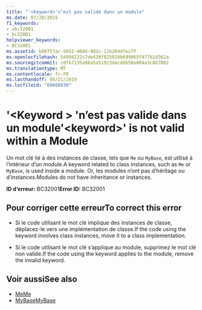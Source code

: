 ```yaml
---
title: "'<keyword>'n’est pas valide dans un module"
ms.date: 07/20/2015
f1_keywords:
- vbc32001
- bc32001
helpviewer_keywords:
- BC32001
ms.assetid: b00757ac-5652-460d-9d2c-11b264d7ec7f
ms.openlocfilehash: 54994232c7de438f825829b699065f477b1d362a
ms.sourcegitcommit: cdf67135a98a5a51913dacddb58e004a3c867802
ms.translationtype: MT
ms.contentlocale: fr-FR
ms.lasthandoff: 08/21/2019
ms.locfileid: "69660830"
---
```

# <a name="keyword-is-not-valid-within-a-module"></a><span data-ttu-id="13b02-102">'\<Keyword > 'n’est pas valide dans un module</span><span class="sxs-lookup"><span data-stu-id="13b02-102">'\<keyword>' is not valid within a Module</span></span>
<span data-ttu-id="13b02-103">Un mot clé lié à des instances de classe, tels que `Me` ou `MyBase`, est utilisé à l’intérieur d’un module.</span><span class="sxs-lookup"><span data-stu-id="13b02-103">A keyword related to class instances, such as `Me` or `MyBase`, is used inside a module.</span></span> <span data-ttu-id="13b02-104">Or, les modules n’ont pas d’héritage ou d’instances.</span><span class="sxs-lookup"><span data-stu-id="13b02-104">Modules do not have inheritance or instances.</span></span>  
  
 <span data-ttu-id="13b02-105">**ID d’erreur:** BC32001</span><span class="sxs-lookup"><span data-stu-id="13b02-105">**Error ID:** BC32001</span></span>  
  
## <a name="to-correct-this-error"></a><span data-ttu-id="13b02-106">Pour corriger cette erreur</span><span class="sxs-lookup"><span data-stu-id="13b02-106">To correct this error</span></span>  
  
- <span data-ttu-id="13b02-107">Si le code utilisant le mot clé implique des instances de classe, déplacez-le vers une implémentation de classe.</span><span class="sxs-lookup"><span data-stu-id="13b02-107">If the code using the keyword involves class instances, move it to a class implementation.</span></span>  
  
- <span data-ttu-id="13b02-108">Si le code utilisant le mot clé s’applique au module, supprimez le mot clé non valide.</span><span class="sxs-lookup"><span data-stu-id="13b02-108">If the code using the keyword applies to the module, remove the invalid keyword.</span></span>  
  
## <a name="see-also"></a><span data-ttu-id="13b02-109">Voir aussi</span><span class="sxs-lookup"><span data-stu-id="13b02-109">See also</span></span>

- [<span data-ttu-id="13b02-110">Me</span><span class="sxs-lookup"><span data-stu-id="13b02-110">Me</span></span>](../programming-guide/program-structure/me-my-mybase-and-myclass.md#me)
- [<span data-ttu-id="13b02-111">MyBase</span><span class="sxs-lookup"><span data-stu-id="13b02-111">MyBase</span></span>](../programming-guide/program-structure/me-my-mybase-and-myclass.md#mybase)
